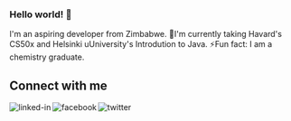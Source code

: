 ### Hello world! 👋
I'm an aspiring developer from Zimbabwe.
🌱I'm currently taking Havard's CS50x and Helsinki uUniversity's Introdution to Java.
⚡Fun fact: I am a chemistry graduate.
<br>
## Connect with me
[<img align="left" alt="linked-in" src="https://img.shields.io/badge/linkedin-%230077B5.svg?&style=for-the-badge&logo=linkedin&logoColor=white" />](https://www.linkedin.com/in/sanele-sibanda-484181a4)

[<img align="left" alt="facebook" src="https://img.shields.io/badge/facebook-%231877F2.svg?&style=for-the-badge&logo=facebook&logoColor=white" />](https://www.facebook.com/profile.php?id=100011631284455)

[<img align="left" alt="twitter" src="https://img.shields.io/badge/twitter-%231DA1F2.svg?&style=for-the-badge&logo=twitter&logoColor=white" />](https://twitter.com/Saneh61287536?s=09)

<br>
<br>
<!--
## Expertise
<img align="left" alt="html" src="https://img.shields.io/badge/html%20-%2320232a.svg?&style=for-the-badge&logo=react&logoColor=%2361DAFB" />
-->

<!--
**SaneleSiso/SaneleSiso** is a ✨ _special_ ✨ repository because its `README.md` (this file) appears on your GitHub profile.

Here are some ideas to get you started:

- 🔭 I’m currently working on ...
- 🌱 I’m currently learning ...
- 👯 I’m looking to collaborate on ...
- 🤔 I’m looking for help with ...
- 💬 Ask me about ...
- 📫 How to reach me: ...
- 😄 Pronouns: ...
- ⚡ Fun fact: ...
-->
